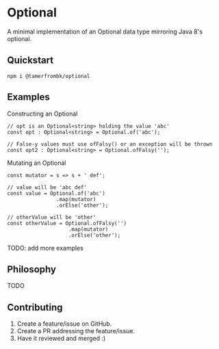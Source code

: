 # Optional

A minimal implementation of an Optional data type mirroring Java 8's optional.

## Quickstart

`npm i @tamerfrombk/optional`

## Examples

Constructing an Optional

```
// opt is an Optional<string> holding the value 'abc'
const opt : Optional<string> = Optional.of('abc');

// False-y values must use ofFalsy() or an exception will be thrown
const opt2 : Optional<string> = Optional.ofFalsy('');
```

Mutating an Optional

```
const mutator = s => s + ' def';

// value will be 'abc def'
const value = Optional.of('abc')
                .map(mutator)
                .orElse('other');

// otherValue will be 'other'
const otherValue = Optional.ofFalsy('')
                    .map(mutator)
                    .orElse('other');
```

TODO: add more examples

## Philosophy

TODO

## Contributing

1. Create a feature/issue on GitHub.
2. Create a PR addressing the feature/issue.
3. Have it reviewed and merged :)

